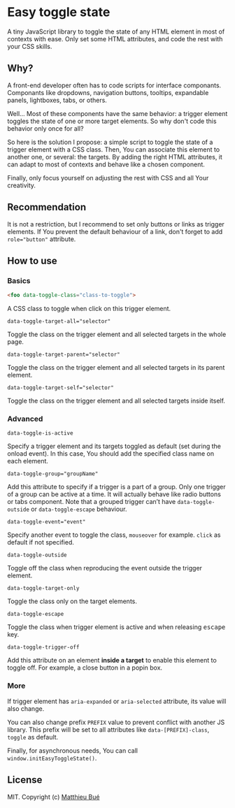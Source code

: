 # Easy toggle state

A tiny JavaScript library to toggle the state of any HTML element in most of contexts with ease. Only set some HTML attributes, and code the rest with your CSS skills.


## Why?

A front-end developer often has to code scripts for interface componants. Componants like dropdowns, navigation buttons, tooltips, expandable panels, lightboxes, tabs, or others.

Well… Most of these components have the same behavior: a trigger element toggles the state of one or more target elements. So why don't code this behavior only once for all?

So here is the solution I propose: a simple script to toggle the state of a trigger element with a CSS class. Then, You can associate this element to another one, or several: the targets. By adding the right HTML attributes, it can adapt to most of contexts and behave like a chosen component.

Finally, only focus yourself on adjusting the rest with CSS and all Your creativity.


## Recommendation

It is not a restriction, but I recommend to set only buttons or links as trigger elements. If You prevent the default behaviour of a link, don't forget to add ``role="button"`` attribute.


## How to use


### Basics

```html
<foo data-toggle-class="class-to-toggle">
```
A CSS class to toggle when click on this trigger element.

```
data-toggle-target-all="selector"
```
Toggle the class on the trigger element and all selected targets in the whole page.

```
data-toggle-target-parent="selector"
```
Toggle the class on the trigger element and all selected targets in its parent element.

```
data-toggle-target-self="selector"
```
Toggle the class on the trigger element and all selected targets inside itself.


###	Advanced

```
data-toggle-is-active
```
Specify a trigger element and its targets toggled as default (set during the onload event). In this case, You should add the specified class name on each element.

```
data-toggle-group="groupName"
```
Add this attribute to specify if a trigger is a part of a group. Only one trigger of a group can be active at a time. It will actually behave like radio buttons or tabs component.
Note that a grouped trigger can’t have ``data-toggle-outside`` or ``data-toggle-escape`` behaviour.

```
data-toggle-event="event"
```
Specify another event to toggle the class, ``mouseover`` for example. ``click`` as default if not specified.

```
data-toggle-outside
```
Toggle off the class when reproducing the event outside the trigger element.

```
data-toggle-target-only
```
Toggle the class only on the target elements.

```
data-toggle-escape
```
Toggle the class when trigger element is active and when releasing <kbd>escape</kbd> key.

```
data-toggle-trigger-off
```
Add this attribute on an element __inside a target__ to enable this element to toggle off. For example, a close button in a popin box.


### More

If trigger element has ``aria-expanded`` or ``aria-selected`` attribute, its value will also change.

You can also change prefix ``PREFIX`` value to prevent conflict with another JS library. This prefix will be set to all attributes like ``data-[PREFIX]-class``, ``toggle`` as default.

Finally, for asynchronous needs, You can call ``window.initEasyToggleState()``.


## License

MIT. Copyright (c) [Matthieu Bué](https://twikito.com)
